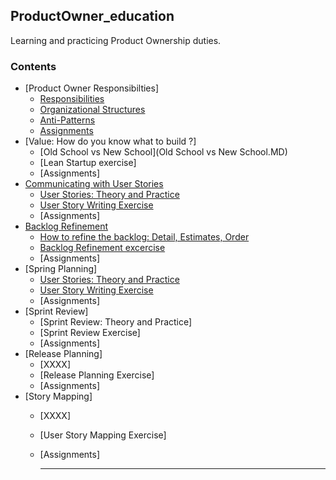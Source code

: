 ## ProductOwner_education
Learning and practicing Product Ownership duties. 

### Contents
- [Product Owner Responsibilties]
  - [Responsibilities](responsibilities.md)
  - [Organizational Structures](organizationalstructures.md)
  - [Anti-Patterns](POAnti-Patterns.md)
  - [Assignments](Assignment1.md)
- [Value: How do you know what to build ?]
  - [Old School vs New School](Old School vs New School.MD)
  - [Lean Startup exercise]
  - [Assignments]
- [Communicating with User Stories](#data-science-as-a-profession)
  - [User Stories: Theory and Practice](#capstone-project)
  - [User Story Writing Exercise](#resources)
  - [Assignments]
- [Backlog Refinement](#data-science-as-a-profession)
  - [How to refine the backlog: Detail, Estimates, Order](#capstone-project)
  - [Backlog Refinement excercise](#resources)
  - [Assignments]
- [Spring  Planning]
  - [User Stories: Theory and Practice](#capstone-project)
  - [User Story Writing Exercise](#resources)
  - [Assignments]
- [Sprint Review]
  - [Sprint Review: Theory and Practice]
  - [Sprint Review Exercise]
  - [Assignments]
- [Release Planning]
  - [XXXX]
  - [Release Planning Exercise]
  - [Assignments]
- [Story Mapping]
  - [XXXX]
  - [User Story Mapping Exercise]
  - [Assignments]

    ***
    
  
